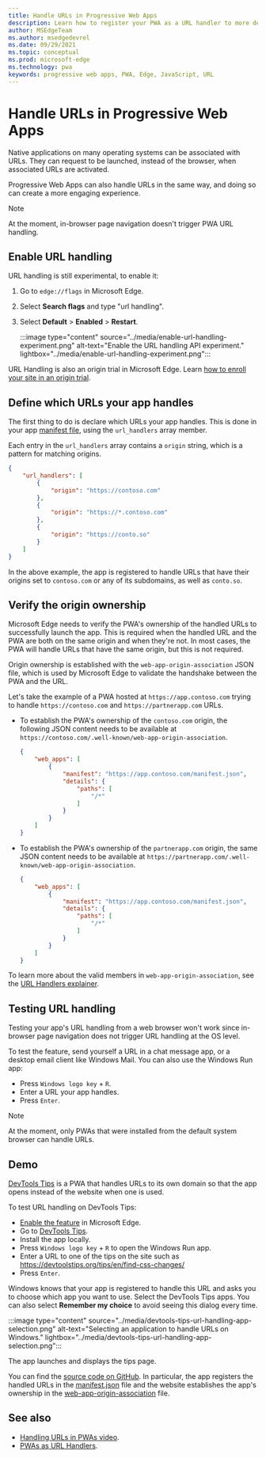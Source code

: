 ```yaml
---
title: Handle URLs in Progressive Web Apps
description: Learn how to register your PWA as a URL handler to more deeply integrate it in the operating system with other applications.
author: MSEdgeTeam
ms.author: msedgedevrel
ms.date: 09/29/2021
ms.topic: conceptual
ms.prod: microsoft-edge
ms.technology: pwa
keywords: progressive web apps, PWA, Edge, JavaScript, URL
---
```

# Handle URLs in Progressive Web Apps

Native applications on many operating systems can be associated with URLs. They can request to be launched, instead of the browser, when associated URLs are activated.

Progressive Web Apps can also handle URLs in the same way, and doing so can create a more engaging experience.

> [!NOTE]
> At the moment, in-browser page navigation doesn't trigger PWA URL handling.


<!-- ====================================================================== -->
## Enable URL handling

URL handling is still experimental, to enable it:

1.  Go to `edge://flags` in Microsoft Edge.
1.  Select **Search flags** and type "url handling".
1.  Select **Default** > **Enabled** > **Restart**.

    :::image type="content" source="../media/enable-url-handling-experiment.png" alt-text="Enable the URL handling API experiment." lightbox="../media/enable-url-handling-experiment.png":::

URL Handling is also an origin trial in Microsoft Edge. Learn [how to enroll your site in an origin trial][OriginTrials].


<!-- ====================================================================== -->
## Define which URLs your app handles

The first thing to do is declare which URLs your app handles. This is done in your app [manifest file][ManifestFileDoc], using the `url_handlers` array member.

Each entry in the `url_handlers` array contains a `origin` string, which is a pattern for matching origins.

```json
{
    "url_handlers": [
        {
            "origin": "https://contoso.com"
        },
        {
            "origin": "https://*.contoso.com"
        },
        {
            "origin": "https://conto.so"
        }
    ]
}
```

In the above example, the app is registered to handle URLs that have their origins set to `contoso.com` or any of its subdomains, as well as `conto.so`.


<!-- ====================================================================== -->
## Verify the origin ownership

Microsoft Edge needs to verify the PWA's ownership of the handled URLs to successfully launch the app. This is required when the handled URL and the PWA are both on the same origin and when they're not. In most cases, the PWA will handle URLs that have the same origin, but this is not required.

Origin ownership is established with the `web-app-origin-association` JSON file, which is used by Microsoft Edge to validate the handshake between the PWA and the URL.

Let's take the example of a PWA hosted at `https://app.contoso.com` trying to handle `https://contoso.com` and `https://partnerapp.com` URLs.

*  To establish the PWA's ownership of the `contoso.com` origin, the following JSON content needs to be available at `https://contoso.com/.well-known/web-app-origin-association`.

    ```json
    {
        "web_apps": [
            {
                "manifest": "https://app.contoso.com/manifest.json",
                "details": {
                    "paths": [
                        "/*"
                    ]
                }
            }
        ]
    }
    ```

*  To establish the PWA's ownership of the `partnerapp.com` origin, the same JSON content needs to be available at `https://partnerapp.com/.well-known/web-app-origin-association`.

    ```json
    {
        "web_apps": [
            {
                "manifest": "https://app.contoso.com/manifest.json",
                "details": {
                    "paths": [
                        "/*"
                    ]
                }
            }
        ]
    }
    ```

To learn more about the valid members in `web-app-origin-association`, see the [URL Handlers explainer][WICGUrlHandlerExplainer].


<!-- ====================================================================== -->
## Testing URL handling

Testing your app's URL handling from a web browser won't work since in-browser page navigation does not trigger URL handling at the OS level.

To test the feature, send yourself a URL in a chat message app, or a desktop email client like Windows Mail. You can also use the Windows Run app:

*  Press `Windows logo key` + `R`.
*  Enter a URL your app handles.
*  Press `Enter`.

> [!NOTE]
> At the moment, only PWAs that were installed from the default system browser can handle URLs.


<!-- ====================================================================== -->
## Demo

[DevTools Tips][DemoDevToolsTips] is a PWA that handles URLs to its own domain so that the app opens instead of the website when one is used.

To test URL handling on DevTools Tips:

*  [Enable the feature](#enable-url-handling) in Microsoft Edge.
*  Go to [DevTools Tips][DemoDevToolsTips].
*  Install the app locally.
*  Press `Windows logo key` + `R` to open the Windows Run app.
*  Enter a URL to one of the tips on the site such as https://devtoolstips.org/tips/en/find-css-changes/
*  Press `Enter`.

Windows knows that your app is registered to handle this URL and asks you to choose which app you want to use. Select the DevTools Tips apps. You can also select **Remember my choice** to avoid seeing this dialog every time.

:::image type="content" source="../media/devtools-tips-url-handling-app-selection.png" alt-text="Selecting an application to handle URLs on Windows." lightbox="../media/devtools-tips-url-handling-app-selection.png":::

The app launches and displays the tips page.

You can find the [source code on GitHub][DemoDevToolsTipsGitHub]. In particular, the app registers the handled URLs in the [manifest.json][DemoDevToolsTipsManifestJson] file and the website establishes the app's ownership in the [web-app-origin-association][DemoDevToolsTipsWebAppOriginAssociation] file.


<!-- ====================================================================== -->
## See also

*  [Handling URLs in PWAs video][URLHandlingVideoTutorial].
*  [PWAs as URL Handlers][URLHandlersWebDev].


<!-- ====================================================================== -->
<!-- links -->
[WICGUrlHandlerExplainer]: https://github.com/WICG/pwa-url-handler/blob/main/explainer.md#web-app-origin-association-file "PWAs as URL Handlers | WICG"
[OriginTrials]: ./origin-trials.md#enroll-your-site-in-an-origin-trial "Experimental features and origin trials | Microsoft Docs"
[URLHandlingVideoTutorial]: https://www.youtube.com/watch?v=jYc7ih9Xwqw "Handle URLs natively in your Progressive Web App video tutorial | YouTube"
[URLHandlersWebDev]: https://web.dev/pwa-url-handler/ "PWAs as URL Handlers | web.dev"
[DemoDevToolsTips]: https://devtoolstips.org/ "DevTools Tips"
[DemoDevToolsTipsGitHub]: https://github.com/captainbrosset/devtools-tips/ "DevTools Tips | GitHub"
[DemoDevToolsTipsManifestJson]: https://github.com/captainbrosset/devtools-tips/blob/main/src/manifest.json
[DemoDevToolsTipsWebAppOriginAssociation]: https://github.com/captainbrosset/devtools-tips/blob/main/src/.well-known/web-app-origin-association
[ManifestFileDoc]: ./web-app-manifests.md "Use the Web App Manifest to integrate your Progressive Web App into the Operating System | Microsoft Docs"
